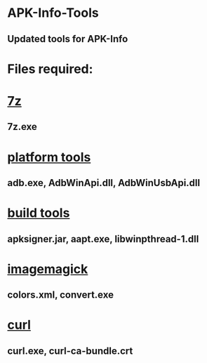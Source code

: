 # APK-Info-Tools 

## Updated tools for APK-Info

# Files required:

# [7z](https://www.7-zip.org/download.html) 
## 7z.exe

# [platform tools](https://dl.google.com/android/repository/platform-tools-latest-windows.zip)
## adb.exe, AdbWinApi.dll, AdbWinUsbApi.dll 

# [build tools](https://dl.google.com/android/repository/build-tools_r34-windows.zip)
## apksigner.jar, aapt.exe, libwinpthread-1.dll

# [imagemagick](https://imagemagick.org/script/download.php#windows)
## colors.xml, convert.exe

# [curl](https://curl.se/download.html)
## curl.exe, curl-ca-bundle.crt
